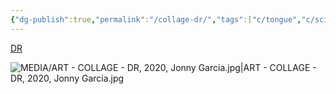 ```yaml
---
{"dg-publish":true,"permalink":"/collage-dr/","tags":["c/tongue","c/scissor","c/colour-purple","c/abstract","c/N/CK","collage/year-2020"],"created":"2024-06-28T12:56:50.000-04:00","updated":"2025-09-10T09:55:40.426-04:00"}
---
```



[DR](https://www.instagram.com/p/CJCI8zLhD61/)

![MEDIA/ART - COLLAGE - DR, 2020, Jonny Garcia.jpg|ART - COLLAGE - DR, 2020, Jonny Garcia.jpg](/img/user/MEDIA/ART%20-%20COLLAGE%20-%20DR,%202020,%20Jonny%20Garcia.jpg)
